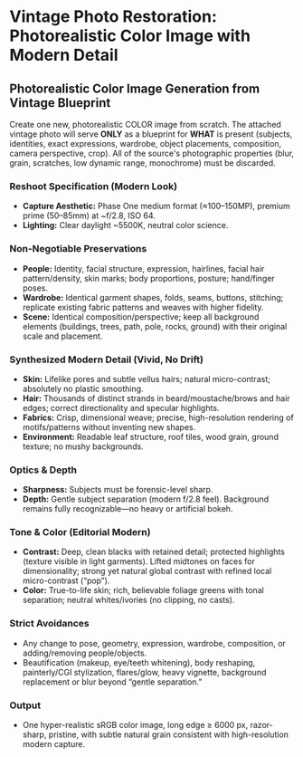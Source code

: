 # Vintage Photo Restoration: Photorealistic Color Image with Modern Detail

## Photorealistic Color Image Generation from Vintage Blueprint

Create one new, photorealistic COLOR image from scratch. The attached vintage photo will serve **ONLY** as a blueprint for **WHAT** is present (subjects, identities, exact expressions, wardrobe, object placements, composition, camera perspective, crop). All of the source's photographic properties (blur, grain, scratches, low dynamic range, monochrome) must be discarded.

### Reshoot Specification (Modern Look)

*   **Capture Aesthetic:** Phase One medium format (≈100–150MP), premium prime (50–85mm) at ~f/2.8, ISO 64.
*   **Lighting:** Clear daylight ~5500K, neutral color science.

### Non-Negotiable Preservations

*   **People:** Identity, facial structure, expression, hairlines, facial hair pattern/density, skin marks; body proportions, posture; hand/finger poses.
*   **Wardrobe:** Identical garment shapes, folds, seams, buttons, stitching; replicate existing fabric patterns and weaves with higher fidelity.
*   **Scene:** Identical composition/perspective; keep all background elements (buildings, trees, path, pole, rocks, ground) with their original scale and placement.

### Synthesized Modern Detail (Vivid, No Drift)

*   **Skin:** Lifelike pores and subtle vellus hairs; natural micro-contrast; absolutely no plastic smoothing.
*   **Hair:** Thousands of distinct strands in beard/moustache/brows and hair edges; correct directionality and specular highlights.
*   **Fabrics:** Crisp, dimensional weave; precise, high-resolution rendering of motifs/patterns without inventing new shapes.
*   **Environment:** Readable leaf structure, roof tiles, wood grain, ground texture; no mushy backgrounds.

### Optics & Depth

*   **Sharpness:** Subjects must be forensic-level sharp.
*   **Depth:** Gentle subject separation (modern f/2.8 feel). Background remains fully recognizable—no heavy or artificial bokeh.

### Tone & Color (Editorial Modern)

*   **Contrast:** Deep, clean blacks with retained detail; protected highlights (texture visible in light garments). Lifted midtones on faces for dimensionality; strong yet natural global contrast with refined local micro-contrast (“pop”).
*   **Color:** True-to-life skin; rich, believable foliage greens with tonal separation; neutral whites/ivories (no clipping, no casts).

### Strict Avoidances

*   Any change to pose, geometry, expression, wardrobe, composition, or adding/removing people/objects.
*   Beautification (makeup, eye/teeth whitening), body reshaping, painterly/CGI stylization, flares/glow, heavy vignette, background replacement or blur beyond “gentle separation.”

### Output

*   One hyper-realistic sRGB color image, long edge ≥ 6000 px, razor-sharp, pristine, with subtle natural grain consistent with high-resolution modern capture.
